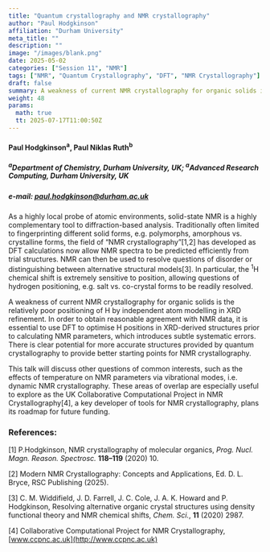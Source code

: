 ```yaml
---
title: "Quantum crystallography and NMR crystallography"
author: "Paul Hodgkinson"
affiliation: "Durham University"
meta_title: ""
description: ""
image: "/images/blank.png"
date: 2025-05-02
categories: ["Session 11", "NMR"]
tags: ["NMR", "Quantum Crystallography", "DFT", "NMR Crystallography"]
draft: false
summary: A weakness of current NMR crystallography for organic solids is the relatively poor positioning of H by independent atom modelling in XRD refinement. In order to obtain reasonable agreement with NMR data
weight: 48
params:
  math: true
  tt: 2025-07-17T11:00:50Z
---
```


#### Paul Hodgkinson<sup>a</sup>, Paul Niklas Ruth<sup>b</sup>

##### <sup>a</sup>Department of Chemistry, Durham University, UK; <sup>a</sup>Advanced Research Computing, Durham University, UK

##### e-mail: paul.hodgkinson@durham.ac.uk 

As a highly local probe of atomic environments, solid-state NMR is a
highly complementary tool to diffraction-based analysis. Traditionally
often limited to fingerprinting different solid forms, e.g. polymorphs,
amorphous vs. crystalline forms, the field of “NMR
crystallography”\[1,2\] has developed as DFT calculations now allow NMR
spectra to be predicted efficiently from trial structures. NMR can then
be used to resolve questions of disorder or distinguishing between
alternative structural models\[3\]. In particular, the <sup>1</sup>H
chemical shift is extremely sensitive to position, allowing questions of
hydrogen positioning, e.g. salt vs. co-crystal forms to be readily
resolved.

A weakness of current NMR crystallography for organic solids is the
relatively poor positioning of H by independent atom modelling in XRD
refinement. In order to obtain reasonable agreement with NMR data, it is
essential to use DFT to optimise H positions in XRD-derived structures
prior to calculating NMR parameters, which introduces subtle systematic
errors. There is clear potential for more accurate structures provided
by quantum crystallography to provide better starting points for NMR
crystallography.

This talk will discuss other questions of common interests, such as the
effects of temperature on NMR parameters via vibrational modes, i.e.
dynamic NMR crystallography. These areas of overlap are especially
useful to explore as the UK Collaborative Computational Project in NMR
Crystallography\[4\], a key developer of tools for NMR crystallography,
plans its roadmap for future funding.

### References:

\[1\] P.Hodgkinson, NMR crystallography of molecular organics, *Prog. Nucl. Magn. Reason. Spectrosc.* **118–119** (2020) 10.

\[2\] Modern NMR Crystallography: Concepts and Applications, Ed. D. L. Bryce, RSC Publishing (2025).

\[3\] C. M. Widdifield, J. D. Farrell, J. C. Cole, J. A. K. Howard and P. Hodgkinson, Resolving alternative organic crystal structures using density functional theory and NMR chemical shifts, *Chem. Sci.*, **11** (2020) 2987.

\[4\] Collaborative Computational Project for NMR Crystallography, [www.ccpnc.ac.uk](http://www.ccpnc.ac.uk)

